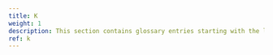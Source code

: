 ```yaml
---
title: K
weight: 1
description: This section contains glossary entries starting with the letter **K**.
ref: k
---
```


